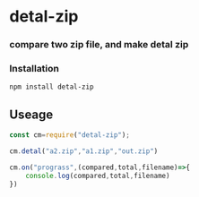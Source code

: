 # detal-zip

### compare two zip file, and make detal zip

### Installation
~~~
npm install detal-zip
~~~
## Useage
~~~javascript
const cm=require("detal-zip");

cm.detal("a2.zip","a1.zip","out.zip")

cm.on("prograss",(compared,total,filename)=>{
    console.log(compared,total,filename)
})
~~~